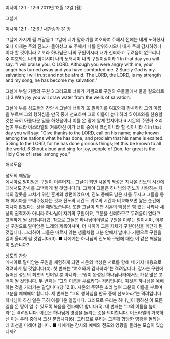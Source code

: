 이사야 12:1 - 12:6 
2011년 12월 12일 (월)

그날에



이사야 12:1 - 12:6 / 새찬송가 31 장


그날에 가지게 될 깨달음
1 그날에 네가 말하기를 여호와여 주께서 전에는 내게 노하셨사오나 이제는 주의 진노가 돌아섰고 또 주께서 나를 안위하시오니 내가 주께 감사하겠나이다 할 것이니라 2 보라 하나님은 나의 구원이시라 내가 신뢰하고 두려움이 없으리니 주 여호와는 나의 힘이시며 나의 노래시며 나의 구원이심이라
1 In that day you will say: "I will praise you, O LORD. Although you were angry with me, your anger has turned away and you have comforted me. 2 Surely God is my salvation; I will trust and not be afraid. The LORD, the LORD, is my strength and my song; he has become my salvation."

그날에 누릴 기쁨의 구원
3 그러므로 너희가 기쁨으로 구원의 우물들에서 물을 길으리로다
3 With joy you will draw water from the wells of salvation.

그날에 부를 성도들의 찬양
4 그날에 너희가 또 말하기를 여호와께 감사하라 그의 이름을 부르며 그의 행하심을 만국 중에 선포하며 그의 이름이 높다 하라 5 여호와를 찬송할 것은 극히 아름다운 일을 하셨음이니 이를 온 땅에 알게 할지어다 6 시온의 주민아 소리 높여 부르라 이스라엘의 거룩하신 이가 너희 중에서 크심이니라 할 것이니라
4 In that day you will say: "Give thanks to the LORD, call on his name; make known among the nations what he has done, and proclaim that his name is exalted. 5 Sing to the LORD, for he has done glorious things; let this be known to all the world. 6 Shout aloud and sing for joy, people of Zion, for great is the Holy One of Israel among you."

해석도움





성도의 깨달음  
메시아로 말미암은 구원이 이루어지는 그날이 되면 시온의 백성은 지나온 진노의 시간에 대해서도 감사를 고백하게 될 것입니다(1). 그제야 그들은 하나님의 진노가 사랑하는 자식의 잘못을 고치기 위한 훈계의 방편이었으며, 진노 중에도 남은 자를 두시고 그들을 통해 메시아를 보내주셨다는 것과 진노의 시간도 위로의 시간과 비교해보면 짧은 순간에 지나지 않았다는 것을 깨달았습니다. 또한 그날이 되면 시온의 백성은 힘 있는 나라나 세상의 권력자가 아니라 하나님이 자기의 구원이요, 그분을 신뢰하므로 두려움이 없다고 고백하게 될 것입니다(2). 참으로 그들은 하나님이야말로 구원을 이루는 힘이시며, 이루신 구원으로 말미암은 노래의 제목이시며, 더 나아가 그분 자체가 구원이심을 깨닫게 된 것입니다. 그리하여 그들은 마르지 않는 샘물처럼 그분 안에서 날마다 기쁨으로 구원을 길어 올리게 될 것입니다(3).
■ 나에게는 하나님의 진노와 구원에 대한 이 같은 깨달음이 있습니까?

성도의 찬양  
메시아로 말미암는 구원을 체험하게 되면 시온의 백성은 서로를 향해 네 가지 내용으로 격려하게 될 것입니다(4). 첫 번째는 “여호와께 감사하라”는 격려입니다. 감사는 구원에 들어선 성도의 최초의 언어일 뿐 아니라, 구원이 완성된 하나님나라에서도 가장 많은 고백이 될 것입니다. 두 번째는 “그의 이름을 부르라”는 격려입니다. 이것은 하나님을 예배하는 것을 가리키는 말입니다(창 12:8). 시온의 주민은 소리 높여 그분의 이름을 부르며 그분을 예배해야 합니다. 세 번째는 “그의 행하심을 만국 중에 선포하라”는 격려입니다. 하나님이 하신 일은 극히 아름다운 일입니다. 그러므로 우리는 하나님이 행하신 이 모든 일을 온 땅이 알 수 있도록 복음을 전파해야 합니다(5). 네 번째는 “그의 이름을 높이라”는 격려입니다. 이것은 하나님께 영광을 돌리는 것을 의미합니다. 이스라엘의 거룩하신 이는 우리 중에서 크신 분입니다(6). 그러므로 우리는 그분께 합당한 영광을 돌리는 데 최선을 다해야 합니다.
■ 나에게는 감사와 예배와 전도와 영광을 돌리는 모습이 있습니까?